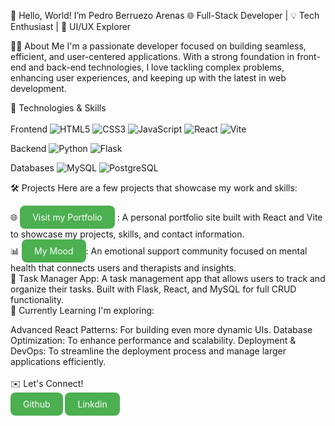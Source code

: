 👋 Hello, World! I’m Pedro Berruezo Arenas
🌐 Full-Stack Developer | 💡 Tech Enthusiast | 🎨 UI/UX Explorer

🧑‍💻 About Me
I'm a passionate developer focused on building seamless, efficient, and user-centered applications. With a strong foundation in front-end and back-end technologies, I love tackling complex problems, enhancing user experiences, and keeping up with the latest in web development.

🔧 Technologies & Skills<br/><br/>
Frontend
<img src="https://img.shields.io/badge/-HTML5-E34F26?logo=html5&logoColor=white&style=for-the-badge" alt="HTML5" /> <img src="https://img.shields.io/badge/-CSS3-1572B6?logo=css3&logoColor=white&style=for-the-badge" alt="CSS3" /> <img src="https://img.shields.io/badge/-JavaScript-F7DF1E?logo=javascript&logoColor=black&style=for-the-badge" alt="JavaScript" /> <img src="https://img.shields.io/badge/-React-61DAFB?logo=react&logoColor=black&style=for-the-badge" alt="React" /> <img src="https://img.shields.io/badge/-Vite-646CFF?logo=vite&logoColor=white&style=for-the-badge" alt="Vite" />

Backend
<img src="https://img.shields.io/badge/-Python-3776AB?logo=python&logoColor=white&style=for-the-badge" alt="Python" /> <img src="https://img.shields.io/badge/-Flask-000000?logo=flask&logoColor=white&style=for-the-badge" alt="Flask" />

Databases
<img src="https://img.shields.io/badge/-MySQL-4479A1?logo=mysql&logoColor=white&style=for-the-badge" alt="MySQL" /> <img src="https://img.shields.io/badge/-PostgreSQL-336791?logo=postgresql&logoColor=white&style=for-the-badge" alt="PostgreSQL" />

🛠️ Projects
Here are a few projects that showcase my work and skills:

🌐 <a href="https://pbadeveloper.vercel.app" style="display: inline-block; padding: 10px 20px; background-color: #4CAF50; color: white; border-radius: 8px; text-decoration: none;">
  Visit my Portfolio
</a>
: A personal portfolio site built with React and Vite to showcase my projects, skills, and contact information.<br/>
📊 <a href="https://github.com/PberruezoArenas/My-Mood-Final-Project" style="display: inline-block; padding: 10px 20px; background-color: #4CAF50; color: white; border-radius: 8px; text-decoration: none;">
  My Mood
</a>: An emotional support community focused on mental health that connects users and therapists and insights.<br/>
💼 Task Manager App: A task management app that allows users to track and organize their tasks. Built with Flask, React, and MySQL for full CRUD functionality.<br/>
🌱 Currently Learning
I'm exploring:

Advanced React Patterns: For building even more dynamic UIs.
Database Optimization: To enhance performance and scalability.
Deployment & DevOps: To streamline the deployment process and manage larger applications efficiently.<br/><br/>
✉️ Let's Connect!<br/>
<a href="https://github.com/PberruezoArenas" style="display: inline-block; padding: 10px 20px; background-color: #4CAF50; color: white; border-radius: 8px; text-decoration: none;">Github</a> 
<a href="www.linkedin.com/in/pedroberruezoarenas" style="display: inline-block; padding: 10px 20px; background-color: #4CAF50; color: white; border-radius: 8px; text-decoration: none;">Linkdin</a> 
<!---
PberruezoArenas/PberruezoArenas is a ✨ special ✨ repository because its `README.md` (this file) appears on your GitHub profile.
You can click the Preview link to take a look at your changes.
--->
